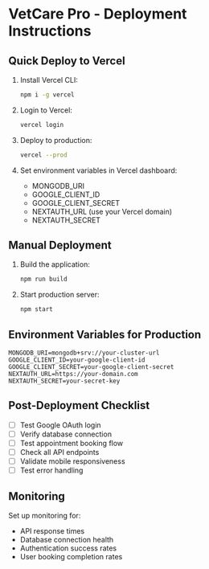 
# VetCare Pro - Deployment Instructions

## Quick Deploy to Vercel

1. Install Vercel CLI:
   ```bash
   npm i -g vercel
   ```

2. Login to Vercel:
   ```bash
   vercel login
   ```

3. Deploy to production:
   ```bash
   vercel --prod
   ```

4. Set environment variables in Vercel dashboard:
   - MONGODB_URI
   - GOOGLE_CLIENT_ID
   - GOOGLE_CLIENT_SECRET
   - NEXTAUTH_URL (use your Vercel domain)
   - NEXTAUTH_SECRET

## Manual Deployment

1. Build the application:
   ```bash
   npm run build
   ```

2. Start production server:
   ```bash
   npm start
   ```

## Environment Variables for Production

```env
MONGODB_URI=mongodb+srv://your-cluster-url
GOOGLE_CLIENT_ID=your-google-client-id
GOOGLE_CLIENT_SECRET=your-google-client-secret
NEXTAUTH_URL=https://your-domain.com
NEXTAUTH_SECRET=your-secret-key
```

## Post-Deployment Checklist

- [ ] Test Google OAuth login
- [ ] Verify database connection
- [ ] Test appointment booking flow
- [ ] Check all API endpoints
- [ ] Validate mobile responsiveness
- [ ] Test error handling

## Monitoring

Set up monitoring for:
- API response times
- Database connection health
- Authentication success rates
- User booking completion rates
